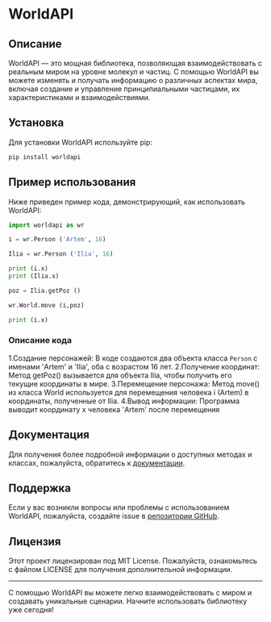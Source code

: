 # WorldAPI

## Описание

WorldAPI — это мощная библиотека, позволяющая взаимодействовать с реальным миром на уровне молекул и частиц. С помощью WorldAPI вы можете изменять и получать информацию о различных аспектах мира, включая создание и управление принципиальными частицами, их характеристиками и взаимодействиями.

## Установка

Для установки WorldAPI используйте pip:

```bash
pip install worldapi
```

## Пример использования

Ниже приведен пример кода, демонстрирующий, как использовать WorldAPI:

```python
import worldapi as wr

i = wr.Person ('Artem', 16)

Ilia = wr.Person ('Ilia', 16)

print (i.x)
print (Ilia.x)

poz = Ilia.getPoz ()

wr.World.move (i,poz)

print (i.x)
```

### Описание кода

1.Создание персонажей: В коде создаются два объекта класса `Person` с именами 'Artem' и 'Ilia', оба с возрастом 16 лет.
2.Получение координат: Метод getPoz() вызывается для объекта Ilia, чтобы получить его текущие координаты в мире.
3.Перемещение персонажа: Метод move() из класса World используется для перемещения человека i (Artem) в координаты, полученные от Ilia.
4.Вывод информации: Программа выводит координату x человека 'Artem' после перемещения

## Документация

Для получения более подробной информации о доступных методах и классах, пожалуйста, обратитесь к [документации](https://example.com/worldapi-docs).

## Поддержка

Если у вас возникли вопросы или проблемы с использованием WorldAPI, пожалуйста, создайте issue в [репозитории GitHub](https://github.com/yourusername/worldapi/issues).

## Лицензия

Этот проект лицензирован под MIT License. Пожалуйста, ознакомьтесь с файлом LICENSE для получения дополнительной информации.

---

С помощью WorldAPI вы можете легко взаимодействовать с миром и создавать уникальные сценарии. Начните использовать библиотеку уже сегодня!
